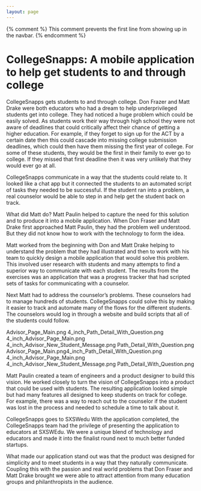 ```yaml
---
layout: page
---
```

{% comment %}
This comment prevents the first line from showing up in the navbar.
{% endcomment %}
# CollegeSnapps: A mobile application to help get students to and through college

CollegeSnapps gets students to and through college.
Don Frazer and Matt Drake were both educators who had a dream to help underprivileged students get into college. They had noticed a huge problem which could be easily solved. As students work their way through high school they were not aware of deadlines that could critically affect their chance of getting a higher education.  For example, if they forget to sign up for the ACT by a certain date then this could cascade into missing college submission deadlines, which could then have them missing the first year of college. For some of these students, they would be the first in their family to ever go to college. If they missed that first deadline then it was very unlikely that they would ever go at all.

CollegeSnapps communicate in a way that the students could relate to. It looked like a chat app but it connected the students to an automated script of tasks they needed to be successful. If the student ran into a problem, a real counselor would be able to step in and help get the student back on track.

What did Matt do?
Matt Paulin helped to capture the need for this solution and to produce it into a mobile application. When Don Fraser and Matt Drake first approached Matt Paulin, they had the problem well understood. But they did not know how to work with the technology to form the idea.

Matt worked from the beginning with Don and Matt Drake helping to understand the problem that they had illustrated and then to work with his team to quickly design a mobile application that would solve this problem. This involved user research with students and many attempts to find a superior way to communicate with each student. The results from the exercises was an application that was a progress tracker that had scripted sets of tasks for communicating with a counselor.

Next Matt had to address the counselor’s problems. These counselors had to manage hundreds of students. CollegeSnapps could solve this by making it easier to track and automate many of the flows for the different students. The counselors would log in through a website and build scripts that all of the students could follow.

Advisor_Page_Main.png
4_inch_Path_Detail_With_Question.png
4_inch_Advisor_Page_Main.png
4_inch_Advisor_New_Student_Message.png
Path_Detail_With_Question.png
Advisor_Page_Main.png4_inch_Path_Detail_With_Question.png
4_inch_Advisor_Page_Main.png
4_inch_Advisor_New_Student_Message.png
Path_Detail_With_Question.png

Matt Paulin created a team of engineers and a product designer to build this vision. He worked closely to turn the vision of CollegeSnapps into a product that could be used with students. The resulting application looked simple but had many features all designed to keep students on track for college. For example, there was a way to reach out to the counselor if the student was lost in the process and needed to schedule a time to talk about it.

CollegeSnapps goes to SXSWedu
With the application completed, the CollegeSnapps team had the privilege of presenting the application to educators at SXSWEdu. We were a unique blend of technology and educators and made it into the finalist round next to much better funded startups.

What made our application stand out was that the product was designed for simplicity and to meet students in a way that they naturally communicate. Coupling this with the passion and real world problems that Don Fraser and Matt Drake brought we were able to attract attention from many education groups and philanthropists in the audience.
